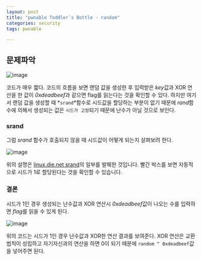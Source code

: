 ```yaml
---
layout: post
title: "pwnable Toddler`s Bottle - random"
categories: security
tags: pwnable

---
```


## 문제파악

![image](https://user-images.githubusercontent.com/32065940/78026870-4b5f1580-7397-11ea-9b01-240eec5b1c31.png)

코드가 매우 짧다. 코드의 흐름을 보면 랜덤 값을 생성한 후 입력받은 *key*값과 XOR 연산을 한 값이 *0xdeadbeef*과 같으면 flag를 읽는다는 것을 확인할 수 있다. 하지만 여기서 랜덤 값을 생성할 때 *`srand`*함수로 시드값을 할당하는 부분이 없기 때문에 *rand*함수에 의해서 생성되는 값은 `시드가 고정`되기 때문에 난수가 아닐 것으로 보인다.



### srand

그럼 *srand* 함수가 호출되지 않을 때 시드값이 어떻게 되는지 살펴보려 한다. 

![image](https://user-images.githubusercontent.com/32065940/78027291-18695180-7398-11ea-9275-19707ba264b5.png)

위의 설명은 [linux.die.net srand](https://linux.die.net/man/3/srand)의 일부를 발췌한 것입니다. 빨간 박스를 보면 자동적으로 시드가 1로 할당된다는 것을 확인할 수 있습니다.



### 결론

시드가 1인 경우 생성되는 난수값과 XOR 연산시 *0xdeadbeef*값이 나오는 수를 입력하면 *flag*를 읽을 수 있게 된다.

![image](https://user-images.githubusercontent.com/32065940/78027582-9299d600-7398-11ea-8e09-85fdb2c8b51a.png)

위의 코드는 시드가 1인 경우 난수값과 XOR한 연산 결과를 보여준다. XOR 연산은 교환법칙이 성립하고 자기자신과의 연산을 하면 0이 되기 때문에 `random ^ 0xdeadbeef`값을 넣어주면 된다.